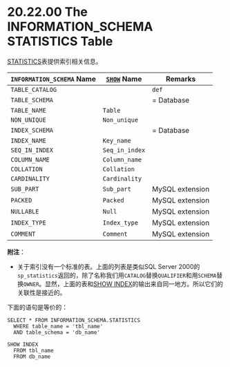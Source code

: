 

# 20.22.00 The INFORMATION_SCHEMA STATISTICS Table

[STATISTICS](./20.22.00_The_INFORMATION_SCHEMA_STATISTICS_Table.md)表提供索引相关信息。

<table>
<thead>
<tr>
	<th scope="col"><code class="literal">INFORMATION_SCHEMA</code> Name</th>
	<th scope="col"><a class="link" href="show.html" title="13.7.5. SHOW Syntax"><code class="literal">SHOW</code></a> Name</th>
	<th scope="col">Remarks</th>
</tr>
</thead>

<tbody>
<tr>
	<td scope="row"><code class="literal">TABLE_CATALOG</code></td>
	<td> </td>
	<td><code class="literal">def</code></td>
</tr>

<tr>
	<td scope="row"><code class="literal">TABLE_SCHEMA</code></td>
	<td> </td>
	<td>= Database</td>
</tr>

<tr>
	<td scope="row"><code class="literal">TABLE_NAME</code></td>
	<td><code class="literal">Table</code></td>
	<td> </td>
</tr>

<tr>
	<td scope="row"><code class="literal">NON_UNIQUE</code></td>
	<td><code class="literal">Non_unique</code></td>
	<td> </td>
</tr>

<tr>
	<td scope="row"><code class="literal">INDEX_SCHEMA</code></td>
	<td> </td>
	<td>= Database</td>
</tr>

<tr>
	<td scope="row"><code class="literal">INDEX_NAME</code></td>
	<td><code class="literal">Key_name</code></td>
	<td> </td>
</tr>

<tr>
	<td scope="row"><code class="literal">SEQ_IN_INDEX</code></td>
	<td><code class="literal">Seq_in_index</code></td>
	<td> </td>
</tr>

<tr>
	<td scope="row"><code class="literal">COLUMN_NAME</code></td>
	<td><code class="literal">Column_name</code></td>
	<td> </td>
</tr>

<tr>
	<td scope="row"><code class="literal">COLLATION</code></td>
	<td><code class="literal">Collation</code></td>
	<td> </td>
</tr>

<tr>
	<td scope="row"><code class="literal">CARDINALITY</code></td>
	<td><code class="literal">Cardinality</code></td>
	<td> </td>
</tr>

<tr>
	<td scope="row"><code class="literal">SUB_PART</code></td>
	<td><code class="literal">Sub_part</code></td>
	<td>MySQL extension</td>
</tr>

<tr>
	<td scope="row"><code class="literal">PACKED</code></td>
	<td><code class="literal">Packed</code></td>
	<td>MySQL extension</td>
</tr>

<tr>
	<td scope="row"><code class="literal">NULLABLE</code></td>
	<td><code class="literal">Null</code></td>
	<td>MySQL extension</td>
</tr>

<tr>
	<td scope="row"><code class="literal">INDEX_TYPE</code></td>
	<td><code class="literal">Index_type</code></td>
	<td>MySQL extension</td>
</tr>

<tr>
	<td scope="row"><code class="literal">COMMENT</code></td>
	<td><code class="literal">Comment</code></td>
	<td>MySQL extension</td>
</tr>
</tbody>
</table>

**附注**：

- 关于索引没有一个标准的表。上面的列表是类似SQL Server 2000的`sp_statistics`返回的，除了名称我们用`CATALOG`替换`QUALIFIER`和用`SCHEMA`替换`OWNER`。显然，上面的表和[SHOW INDEX](../Chapter_13/13.07.05_SHOW_Syntax.md#13.07.05.23)的输出来自同一地方。所以它们的关联性是接近的。

下面的语句是等价的：

	SELECT * FROM INFORMATION_SCHEMA.STATISTICS
	  WHERE table_name = 'tbl_name'
	  AND table_schema = 'db_name'
	
	SHOW INDEX
	  FROM tbl_name
	  FROM db_name